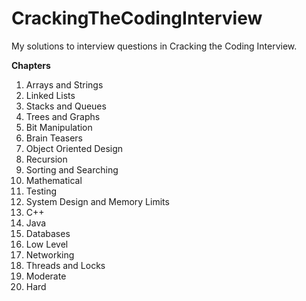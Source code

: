 CrackingTheCodingInterview
==========================

My solutions to interview questions in Cracking the Coding Interview.

__Chapters__
<ol>
<li>Arrays and Strings</li>
<li>Linked Lists</li>
<li>Stacks and Queues</li>  
<li>Trees and Graphs</li>
<li>Bit Manipulation</li>
<li>Brain Teasers</li>
<li>Object Oriented Design</li>
<li>Recursion</li>
<li>Sorting and Searching</li>
<li>Mathematical</li>
<li>Testing</li>
<li>System Design and Memory Limits</li>
<li>C++</li>
<li>Java</li>
<li>Databases</li>
<li>Low Level</li>
<li>Networking</li>
<li>Threads and Locks</li>
<li>Moderate</li>
<li>Hard</li>
</ol>